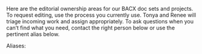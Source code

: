 Here are the editorial ownership areas for our BACX doc sets and projects. 
To request editing, use the process you currently use. Tonya and Renee will triage incoming work and assign appropriately. 
To ask questions when you can’t find what you need, contact the right person below or use the pertinent alias below. 

Aliases: 
